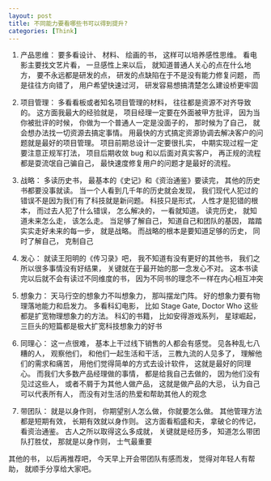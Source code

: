```yaml
---
layout: post
title: 不同能力要看哪些书可以得到提升?
categories: [Think]
---
```


1. 产品思维： 要多看设计、 材料、 绘画的书， 这样可以培养感性思维。 看电影主要找文艺片看， 一旦感性上来以后， 就知道普通人关心的点在什么地方， 要不永远都是研发的点， 研发的点缺陷在于不是没有能力修复问题， 而是往往方向错了， 用户希望快速过河， 研发容易想搞清楚怎么建设桥更牢固

2. 项目管理： 多看看板或者知名项目管理的材料， 往往都是资源不对齐导致的。 这方面我最大的经验就是， 项目经理一定要在外面被甲方批评， 因为当你被批评的时候， 你做为一个普通人一定是没面子的， 那时候为了自己， 就会想办法找一切资源去搞定事情。 用最快的方式搞定资源协调去解决客户的问题就是最好的项目管理。 项目前期总设计一定要很扎实， 中期实现过程一定要注意正规军打法， 项目后期收敛 bug 和以后面对真实客户， 再正规的流程都是耍流氓自己骗自己， 最快速度修复用户的问题才是最好的流程。

3. 战略： 多读历史书， 最基本的《史记》和《资治通鉴》要读完， 其他的历史书都要没事就读。 当一个人看到几千年的历史就会发现， 我们现代人犯过的错误不是因为我们有了科技就是新问题。 科技只是形式， 人性才是犯错的根本， 而过去人犯了什么错误， 怎么解决的， 一看就知道。 读完历史， 就知道未来怎么走， 该怎么走。 当足够了解自己， 知道自己和团队的基因， 踏踏实实走好未来的每一步， 就是战略。 而战略的根本是要知道足够的历史， 同时了解自己， 克制自己

4. 发心： 就读王阳明的《传习录》吧， 我不知道有没有更好的其他书， 我们之所以很多事情没有好结果， 关键就在于最开始的那一念发心不对。 这本书读完以后就不会有读过不同维度的书， 因为不同书的理念不一样在内心相互冲突

5. 想象力： 天马行空的想象力不叫想象力， 那叫摆龙门阵。 好的想象力要有物理落地能力和启发力。 多看科幻电影， 比如 Stage Gate, Doctor Who 这些都是扩宽物理想象力的方法。 科幻的书籍， 比如安得游戏系列， 星球崛起， 三巨头的短篇都是极大扩宽科技想象力的好书

6. 同理心： 这一点很难， 基本上干过线下销售的人都会有感觉。 见各种乱七八糟的人， 观察他们， 和他们一起生活和干活， 三教九流的人见多了， 理解他们的需求和痛苦， 用他们觉得简单的方式去设计软件， 这就是最好的同理心。 而我们大多数产品经理做的事情， 都是给我自己去做的， 因为他们没有见过这些人， 或者不屑于为其他人做产品， 这就是做产品的大忌， 认为自己可以代表所有人， 而没有对生活的热爱和帮助其他人的观念

7. 带团队： 就是以身作则， 你期望别人怎么做， 你就要怎么做。 其他管理方法都是短期有效， 长期有效就以身作则。 这方面看稻盛和夫， 拿破仑的传记， 看资治通鉴。 古人之所以取得这么多成就， 关键就是经历多， 知道怎么带团队打胜仗， 那就是以身作则， 士气最重要 

其他的书， 以后再推荐吧， 今天早上开会带团队有感而发， 觉得对年轻人有帮助， 就顺手分享给大家吧。
